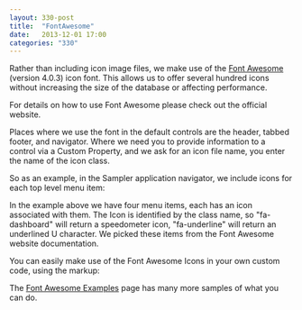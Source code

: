 ```yaml
---
layout: 330-post
title:  "FontAwesome"
date:   2013-12-01 17:00
categories: "330"
---
```


Rather than including icon image files, we make use of the [Font Awesome](http://fontawesome.io) (version 4.0.3) icon font. This allows us to offer several hundred icons without increasing the size of the database or affecting performance.

For details on how to use Font Awesome please check out the official website. 

Places where we use the font in the default controls are the header, tabbed footer, and navigator. Where we need you to provide information to a control via a Custom Property, and we ask for an icon file name, you enter the name of the icon class.

So as an example, in the Sampler application navigator, we include icons for each top level menu item:

<script src="https://gist.github.com/whitemx/7659163.js"></script>

In the example above we have four menu items, each has an icon associated with them. The Icon is identified by the class name, so "fa-dashboard" will return a speedometer icon, "fa-underline" will return an underlined U character. We picked these items from the Font Awesome website documentation.

You can easily make use of the Font Awesome Icons in your own custom code, using the markup:

<script src="https://gist.github.com/whitemx/7659230.js"></script>

The [Font Awesome Examples](http://fontawesome.io/examples/) page has many more samples of what you can do.